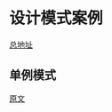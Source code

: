 # 设计模式案例

[总地址](https://www.iteye.com/blogs/subjects/sjms)

## 单例模式

[原文](https://www.iteye.com/blog/dreamworld-1907660)